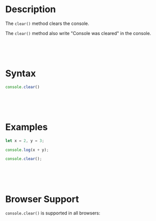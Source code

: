 # Description

The `clear()` method clears the console.

The `clear()` method also write "Console was cleared" in the console.

&nbsp;

&nbsp;

# Syntax

```js
console.clear()
```

&nbsp;

&nbsp;

# Examples

```js
let x = 2, y = 3;

console.log(x + y);

console.clear();
```

&nbsp;

&nbsp;

# Browser Support

`console.clear()` is supported in all browsers:

&nbsp;

&nbsp;

&nbsp;
